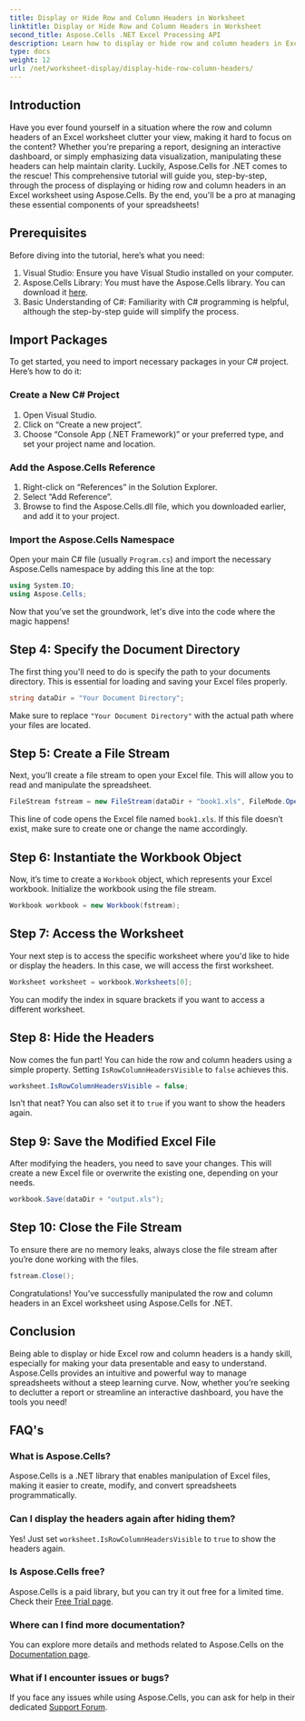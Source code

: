 ```yaml
---
title: Display or Hide Row and Column Headers in Worksheet
linktitle: Display or Hide Row and Column Headers in Worksheet
second_title: Aspose.Cells .NET Excel Processing API
description: Learn how to display or hide row and column headers in Excel worksheets using Aspose.Cells for .NET. Follow our detailed tutorial.
type: docs
weight: 12
url: /net/worksheet-display/display-hide-row-column-headers/
---
```

## Introduction

Have you ever found yourself in a situation where the row and column headers of an Excel worksheet clutter your view, making it hard to focus on the content? Whether you're preparing a report, designing an interactive dashboard, or simply emphasizing data visualization, manipulating these headers can help maintain clarity. Luckily, Aspose.Cells for .NET comes to the rescue! This comprehensive tutorial will guide you, step-by-step, through the process of displaying or hiding row and column headers in an Excel worksheet using Aspose.Cells. By the end, you'll be a pro at managing these essential components of your spreadsheets!

## Prerequisites

Before diving into the tutorial, here’s what you need:

1. Visual Studio: Ensure you have Visual Studio installed on your computer.
2. Aspose.Cells Library: You must have the Aspose.Cells library. You can download it [here](https://releases.aspose.com/cells/net/).
3. Basic Understanding of C#: Familiarity with C# programming is helpful, although the step-by-step guide will simplify the process.

## Import Packages

To get started, you need to import necessary packages in your C# project. Here’s how to do it:

### Create a New C# Project

1. Open Visual Studio.
2. Click on “Create a new project”.
3. Choose “Console App (.NET Framework)” or your preferred type, and set your project name and location.

### Add the Aspose.Cells Reference

1. Right-click on “References” in the Solution Explorer.
2. Select “Add Reference”.
3. Browse to find the Aspose.Cells.dll file, which you downloaded earlier, and add it to your project.

### Import the Aspose.Cells Namespace

Open your main C# file (usually `Program.cs`) and import the necessary Aspose.Cells namespace by adding this line at the top:

```csharp
using System.IO;
using Aspose.Cells;
```

Now that you’ve set the groundwork, let's dive into the code where the magic happens!

## Step 4: Specify the Document Directory

The first thing you'll need to do is specify the path to your documents directory. This is essential for loading and saving your Excel files properly.

```csharp
string dataDir = "Your Document Directory";
```

Make sure to replace `"Your Document Directory"` with the actual path where your files are located.

## Step 5: Create a File Stream

Next, you’ll create a file stream to open your Excel file. This will allow you to read and manipulate the spreadsheet.

```csharp
FileStream fstream = new FileStream(dataDir + "book1.xls", FileMode.Open);
```

This line of code opens the Excel file named `book1.xls`. If this file doesn’t exist, make sure to create one or change the name accordingly.

## Step 6: Instantiate the Workbook Object

Now, it’s time to create a `Workbook` object, which represents your Excel workbook. Initialize the workbook using the file stream.

```csharp
Workbook workbook = new Workbook(fstream);
```

## Step 7: Access the Worksheet

Your next step is to access the specific worksheet where you'd like to hide or display the headers. In this case, we will access the first worksheet.

```csharp
Worksheet worksheet = workbook.Worksheets[0];
```

You can modify the index in square brackets if you want to access a different worksheet.

## Step 8: Hide the Headers

Now comes the fun part! You can hide the row and column headers using a simple property. Setting `IsRowColumnHeadersVisible` to `false` achieves this.

```csharp
worksheet.IsRowColumnHeadersVisible = false;
```

Isn’t that neat? You can also set it to `true` if you want to show the headers again.

## Step 9: Save the Modified Excel File

After modifying the headers, you need to save your changes. This will create a new Excel file or overwrite the existing one, depending on your needs.

```csharp
workbook.Save(dataDir + "output.xls");
```

## Step 10: Close the File Stream

To ensure there are no memory leaks, always close the file stream after you’re done working with the files.

```csharp
fstream.Close();
```

Congratulations! You’ve successfully manipulated the row and column headers in an Excel worksheet using Aspose.Cells for .NET. 

## Conclusion

Being able to display or hide Excel row and column headers is a handy skill, especially for making your data presentable and easy to understand. Aspose.Cells provides an intuitive and powerful way to manage spreadsheets without a steep learning curve. Now, whether you’re seeking to declutter a report or streamline an interactive dashboard, you have the tools you need!

## FAQ's

### What is Aspose.Cells?
Aspose.Cells is a .NET library that enables manipulation of Excel files, making it easier to create, modify, and convert spreadsheets programmatically.

### Can I display the headers again after hiding them?
Yes! Just set `worksheet.IsRowColumnHeadersVisible` to `true` to show the headers again.

### Is Aspose.Cells free?
Aspose.Cells is a paid library, but you can try it out free for a limited time. Check their [Free Trial page](https://releases.aspose.com/).

### Where can I find more documentation?
You can explore more details and methods related to Aspose.Cells on the [Documentation page](https://reference.aspose.com/cells/net/).

### What if I encounter issues or bugs?
If you face any issues while using Aspose.Cells, you can ask for help in their dedicated [Support Forum](https://forum.aspose.com/c/cells/9).
